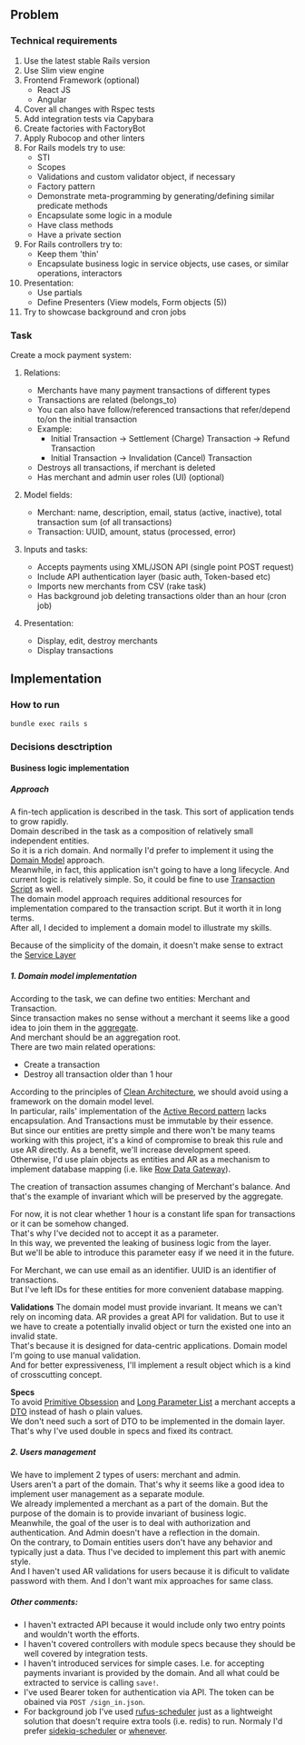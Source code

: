 ## Problem
### Technical requirements
1. Use the latest stable Rails version
2. Use Slim view engine
3. Frontend Framework (optional)
    - React JS
    - Angular
4. Cover all changes with Rspec tests
5. Add integration tests via Capybara
6. Create factories with FactoryBot
7. Apply Rubocop and other linters
8. For Rails models try to use:
    - STI
    - Scopes
    - Validations and custom validator object, if necessary
    - Factory pattern
    - Demonstrate meta-programming by generating/defining similar predicate
methods
    - Encapsulate some logic in a module
    - Have class methods
    - Have a private section
9. For Rails controllers try to:  
    - Keep them 'thin'
    - Encapsulate business logic in service objects, use cases, or similar
operations, interactors
10. Presentation:
    - Use partials
    - Define Presenters (View models, Form objects (5))
11. Try to showcase background and cron jobs

### Task
Create a mock payment system:
1. Relations:
    - Merchants have many payment transactions of different types
    - Transactions are related (belongs_to)
    - You can also have follow/referenced transactions that refer/depend to/on
the initial transaction
    - Example:
        - Initial Transaction -> Settlement (Charge) Transaction -> Refund
Transaction
        - Initial Transaction -> Invalidation (Cancel) Transaction
    - Destroys all transactions, if merchant is deleted
    - Has merchant and admin user roles (UI) (optional)

2. Model fields:
    - Merchant: name, description, email, status (active, inactive), total
transaction sum (of all transactions)
    - Transaction: UUID, amount, status (processed, error)

3. Inputs and tasks:
    - Accepts payments using XML/JSON API (single point POST request)
    - Include API authentication layer (basic auth, Token-based etc)
    - Imports new merchants from CSV (rake task)
    - Has background job deleting transactions older than an hour (cron job)
4. Presentation:
    - Display, edit, destroy merchants
    - Display transactions

## Implementation

### How to run
```shell script
bundle exec rails s
```

### Decisions desctription

#### Business logic implementation

##### Approach
A fin-tech application is described in the task. This sort of application tends to grow rapidly.  
Domain described in the task as a composition of relatively small independent entities.  
So it is a rich domain. And normally I'd prefer to implement it using the [Domain Model](https://martinfowler.com/eaaCatalog/domainModel.html) approach.  
Meanwhile, in fact, this application isn't going to have a long lifecycle. And current logic is relatively simple. So, it could be fine to use [Transaction Script](https://martinfowler.com/eaaCatalog/transactionScript.html) as well.  
The domain model approach requires additional resources for implementation compared to the transaction script. But it worth it in long terms.  
After all, I decided to implement a domain model to illustrate my skills.

Because of the simplicity of the domain, it doesn't make sense to extract the [Service Layer](https://martinfowler.com/eaaCatalog/serviceLayer.html)

##### 1. Domain model implementation

According to the task, we can define two entities: Merchant and Transaction.  
Since transaction makes no sense without a merchant it seems like a good idea to join them in the [aggregate](https://martinfowler.com/bliki/DDD_Aggregate.html).  
And merchant should be an aggregation root.  
There are two main related operations:
- Create a transaction
- Destroy all transaction older than 1 hour

According to the principles of [Clean Architecture](https://blog.cleancoder.com/uncle-bob/2012/08/13/the-clean-architecture.html), we should avoid using a framework on the domain model level.  
In particular, rails' implementation of the [Active Record pattern](https://www.martinfowler.com/eaaCatalog/activeRecord.html) lacks encapsulation. And Transactions must be immutable by their essence.  
But since our entities are pretty simple and there won't be many teams working with this project, it's a kind of compromise to break this rule and use AR directly. As a benefit, we'll increase development speed.  
Otherwise, I'd use plain objects as entities and AR as a mechanism to implement database mapping (i.e. like [Row Data Gateway](https://martinfowler.com/eaaCatalog/rowDataGateway.html)).  

The creation of transaction assumes changing of Merchant's balance. And that's the example of invariant which will be preserved by the aggregate.  
  
For now, it is not clear whether 1 hour is a constant life span for transactions or it can be somehow changed.  
That's why I've decided not to accept it as a parameter.  
In this way, we prevented the leaking of business logic from the layer.  
But we'll be able to introduce this parameter easy if we need it in the future.   

For Merchant, we can use email as an identifier. UUID is an identifier of transactions.  
But I've left IDs for these entities for more convenient database mapping.  

**Validations**
The domain model must provide invariant. It means we can't rely on incoming data.
AR provides a great API for validation. But to use it we have to create a potentially invalid object or turn the existed one into an invalid state.  
That's because it is designed for data-centric applications. Domain model I'm going to use manual validation.  
And for better expressiveness, I'll implement a result object which is a kind of crosscutting concept.   


**Specs**  
To avoid [Primitive Obsession](https://refactoring.guru/smells/primitive-obsession) and [Long Parameter List](https://refactoring.guru/smells/long-parameter-list) a merchant accepts a [DTO](https://martinfowler.com/eaaCatalog/dataTransferObject.html) instead of hash o plain values.  
We don't need such a sort of DTO to be implemented in the domain layer. That's why I've used double in specs and fixed its contract.  

##### 2. Users management
We have to implement 2 types of users: merchant and admin.  
Users aren't a part of the domain. That's why it seems like a good idea to implement user management as a separate module.  
We already implemented a merchant as a part of the domain. But the purpose of the domain is to provide invariant of business logic.  
Meanwhile, the goal of the user is to deal with authorization and authentication. And Admin doesn't have a reflection in the domain.  
On the contrary, to Domain entities users don't have any behavior and typically just a data. Thus I've decided to implement this part with anemic style.  
And I haven't used AR validations for users because it is dificult to validate password with them. And I don't want mix approaches for same class.

##### Other comments:
- I haven't extracted API because it would include only two entry points and wouldn't worth the efforts.
- I haven't covered controllers with module specs because they should be well covered by integration tests.
- I haven't introduced services for simple cases. I.e. for accepting payments invariant is provided by the domain. And all what could be extracted to service is calling `save!`.
- I've used Bearer token for authentication via API. The token can be obained via `POST /sign_in.json`.
- For background job I've used [rufus-scheduler](https://github.com/jmettraux/rufus-scheduler) just as a lightweight solution that doesn't require extra tools (i.e. redis) to run. Normaly I'd prefer [sidekiq-scheduler](https://github.com/moove-it/sidekiq-scheduler) or [whenever](https://github.com/javan/whenever). 
